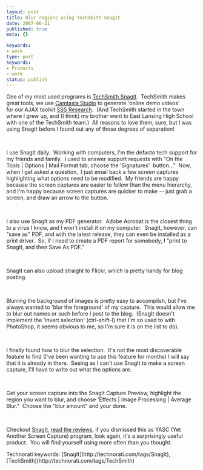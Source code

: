 ```yaml
---
layout: post
title: Blur regions using TechSmith SnagIt
date: 2007-06-21
published: true
meta: {}

keywords:
- work
type: post
keywords:
- Products
- work
status: publish
---
```



One of my most used programs is [TechSmith SnagIt](http://www.techsmith.com/snagit.asp).  TechSmith makes great tools, we use [Camtasia Studio](http://www.techsmith.com/camtasia.asp) to generate 'online demo videos' for our AJAX toolkit [SSS Research](http://www.sss-research.com/).  (And TechSmith started in the town where I grew up, and (I think) my brother went to East Lansing High School with one of the TechSmith team.)  All reasons to love them, sure, but I was using SnagIt before I found out any of those degrees of separation!



 



I use SnagIt daily.  Working with computers, I'm the defacto tech support for my friends and family.  I used to answer support requests with "On the Tools | Options | Mail Format tab, choose the 'Signatures'  button..."  Now, when I get asked a question,  I just email back a few screen captures highlighting what options need to be modified.  My friends are happy because the screen captures are easier to follow than the menu hierarchy, and I'm happy because screen captures are quicker to make -- just grab a screen, and draw an arrow to the button.



 



I also use SnagIt as my PDF generator.  Adobe Acrobat is the closest thing to a virus I know, and I won't install it on my computer.  SnagIt, however, can "save as" PDF, and with the latest release, they can even be installed as a print driver.  So, if I need to create a PDF report for somebody, I "print to SnagIt, and then Save As PDF."



 



SnagIt can also upload straight to Flickr, which is pretty handy for blog posting.



 



Blurring the background of images is pretty easy to accomplish, but I've always wanted to 'blur the foreground' of my capture.  This would allow me to blur out names or such before I post to the blog.  (SnagIt doesn't implement the 'invert selection' (ctrl-shift-I) that I'm so used to with PhotoShop, it seems obvious to me, so I'm sure it is on the list to do).



 



I finally found how to blur the selection.  It's not the most discoverable feature to find (I've been wanting to use this feature for months) I will say that it is already in there.  Seeing as I can't use SnagIt to make a screen capture, I'll have to write out what the options are.



 



Get your screen capture into the SnagIt Capture Preview, highlight the region you want to blur, and choose 'Effects | Image Processing | Average Blur."  Choose the "blur amount" and your done.



 



Checkout [SnagIt](http://www.techsmith.com/snagit.asp), [read the reviews](http://www.techsmith.com/snagit/newsandreviews.asp), if you dismissed this as YASC (Yet Another Screen Capture) program, look again, it's a surprisingly useful product.  You will find yourself using more often than you thought.

<div class="wlWriterSmartContent">Technorati keywords: [SnagIt](http://technorati.com/tags/SnagIt), [TechSmith](http://technorati.com/tags/TechSmith)</div>
